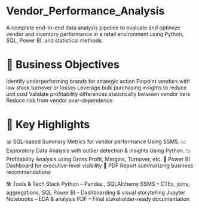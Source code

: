 # Vendor_Performance_Analysis
A complete end-to-end data analysis pipeline to evaluate and optimize vendor and inventory performance in a retail environment using Python, SQL, Power BI, and statistical methods.

# 🧾 Business Objectives
Identify underperforming brands for strategic action
Pinpoint vendors with low stock turnover or losses
Leverage bulk purchasing insights to reduce unit cost
Validate profitability differences statistically between vendor tiers
Reduce risk from vendor over-dependence

# 🚀 Key Highlights

📊 SQL-based Summary Metrics for vendor performance Using SSMS.
📈 Exploratory Data Analysis with outlier detection & insights Using Python.
📉 Profitability Analysis using Gross Profit, Margins, Turnover, etc.
📑 Power BI Dashboard for executive-level visibility
📄 PDF Report summarizing business recommendations

🛠️ Tools & Tech Stack
Python – Pandas , SQLAlchemy
SSMS – CTEs, joins, aggregations, SQL
Power BI – Dashboarding & visual storytelling
Jupyter Notebooks – EDA & analysis
PDF – Final stakeholder-ready documentation
